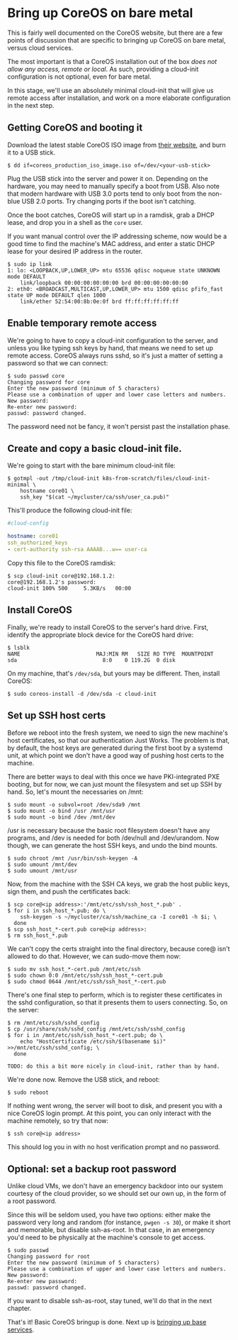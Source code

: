 # Bring up CoreOS on bare metal

This is fairly well documented on the CoreOS website, but there are a
few points of discussion that are specific to bringing up CoreOS on
bare metal, versus cloud services.

The most important is that a CoreOS installation out of the box _does
not allow any access, remote or local_. As such, providing a
cloud-init configuration is not optional, even for bare metal.

In this stage, we'll use an absolutely minimal cloud-init that will
give us remote access after installation, and work on a more elaborate
configuration in the next step.

## Getting CoreOS and booting it

Download the latest stable CoreOS ISO image from
[their website](https://www.coreos.com), and burn it to a USB stick.

```console
$ dd if=coreos_production_iso_image.iso of=/dev/<your-usb-stick>
```

Plug the USB stick into the server and power it on. Depending on the
hardware, you may need to manually specify a boot from USB. Also note
that modern hardware with USB 3.0 ports tend to only boot from the
non-blue USB 2.0 ports. Try changing ports if the boot isn't catching.

Once the boot catches, CoreOS will start up in a ramdisk, grab a DHCP
lease, and drop you in a shell as the `core` user.

If you want manual control over the IP addressing scheme, now would be
a good time to find the machine's MAC address, and enter a static DHCP
lease for your desired IP address in the router.

```console
$ sudo ip link
1: lo: <LOOPBACK,UP,LOWER_UP> mtu 65536 qdisc noqueue state UNKNOWN mode DEFAULT 
    link/loopback 00:00:00:00:00:00 brd 00:00:00:00:00:00
2: eth0: <BROADCAST,MULTICAST,UP,LOWER_UP> mtu 1500 qdisc pfifo_fast state UP mode DEFAULT qlen 1000
    link/ether 52:54:00:8b:0e:0f brd ff:ff:ff:ff:ff:ff
```

## Enable temporary remote access

We're going to have to copy a cloud-init configuration to the server,
and unless you like typing ssh keys by hand, that means we need to set
up remote access. CoreOS always runs sshd, so it's just a matter of
setting a password so that we can connect:

```console
$ sudo passwd core
Changing password for core
Enter the new password (minimum of 5 characters)
Please use a combination of upper and lower case letters and numbers.
New password: 
Re-enter new password: 
passwd: password changed.
```

The password need not be fancy, it won't persist past the installation
phase.

## Create and copy a basic cloud-init file.

We're going to start with the bare minimum cloud-init file:

```console
$ gotmpl -out /tmp/cloud-init k8s-from-scratch/files/cloud-init-minimal \
    hostname core01 \
    ssh_key "$(cat ~/mycluster/ca/ssh/user_ca.pub)"
```

This'll produce the following cloud-init file:

```yaml
#cloud-config

hostname: core01
ssh_authorized_keys
- cert-authority ssh-rsa AAAAB...w== user-ca
```

Copy this file to the CoreOS ramdisk:

```console
$ scp cloud-init core@192.168.1.2:
core@192.168.1.2's password:
cloud-init 100% 500     5.3KB/s   00:00
```

## Install CoreOS

Finally, we're ready to install CoreOS to the server's hard drive. First, identify the appropriate block device for the CoreOS hard drive:

```console
$ lsblk
NAME                        MAJ:MIN RM   SIZE RO TYPE  MOUNTPOINT
sda                           8:0    0 119.2G  0 disk  
```

On my machine, that's `/dev/sda`, but yours may be different. Then, install CoreOS:

```console
$ sudo coreos-install -d /dev/sda -c cloud-init
```

## Set up SSH host certs

Before we reboot into the fresh system, we need to sign the new
machine's host certificates, so that our authentication Just
Works. The problem is that, by default, the host keys are generated
during the first boot by a systemd unit, at which point we don't have
a good way of pushing host certs to the machine.

There are better ways to deal with this once we have PKI-integrated
PXE booting, but for now, we can just mount the filesystem and set up
SSH by hand. So, let's mount the necessaries on /mnt:

```console
$ sudo mount -o subvol=root /dev/sda9 /mnt
$ sudo mount -o bind /usr /mnt/usr
$ sudo mount -o bind /dev /mnt/dev
```

/usr is necessary because the basic root filesystem doesn't have any
programs, and /dev is needed for both /dev/null and /dev/urandom. Now
though, we can generate the host SSH keys, and undo the bind mounts.

```console
$ sudo chroot /mnt /usr/bin/ssh-keygen -A
$ sudo umount /mnt/dev
$ sudo umount /mnt/usr
```

Now, from the machine with the SSH CA keys, we grab the host public
keys, sign them, and push the certificates back:

```console
$ scp core@<ip address>:'/mnt/etc/ssh/ssh_host_*.pub' .
$ for i in ssh_host_*.pub; do \
    ssh-keygen -s ~/mycluster/ca/ssh/machine_ca -I core01 -h $i; \
  done
$ scp ssh_host_*-cert.pub core@<ip address>:
$ rm ssh_host_*.pub
```

We can't copy the certs straight into the final directory, because
core@ isn't allowed to do that. However, we can sudo-move them now:

```console
$ sudo mv ssh_host_*-cert.pub /mnt/etc/ssh
$ sudo chown 0:0 /mnt/etc/ssh/ssh_host_*-cert.pub
$ sudo chmod 0644 /mnt/etc/ssh/ssh_host_*-cert.pub
```

There's one final step to perform, which is to register these
certificates in the sshd configuration, so that it presents them to
users connecting. So, on the server:

```console
$ rm /mnt/etc/ssh/sshd_config
$ cp /usr/share/ssh/sshd_config /mnt/etc/ssh/sshd_config
$ for i in /mnt/etc/ssh/ssh_host_*-cert.pub; do \
    echo "HostCertificate /etc/ssh/$(basename $i)" >>/mnt/etc/ssh/sshd_config; \
  done
```

```
TODO: do this a bit more nicely in cloud-init, rather than by hand.
```

We're done now. Remove the USB stick, and reboot:

```console
$ sudo reboot
```

If nothing went wrong, the server will boot to disk, and present you
with a nice CoreOS login prompt. At this point, you can only interact
with the machine remotely, so try that now:

```console
$ ssh core@<ip address>
```

This should log you in with no host verification prompt and no
password.

## Optional: set a backup root password

Unlike cloud VMs, we don't have an emergency backdoor into our system
courtesy of the cloud provider, so we should set our own up, in the
form of a root password.

Since this will be seldom used, you have two options: either make the
password very long and random (for instance, `pwgen -s 30`), or make
it short and memorable, but disable ssh-as-root. In that case, in an
emergency you'd need to be physically at the machine's console to get
access.

```console
$ sudo passwd
Changing password for root
Enter the new password (minimum of 5 characters)
Please use a combination of upper and lower case letters and numbers.
New password: 
Re-enter new password: 
passwd: password changed.
```

If you want to disable ssh-as-root, stay tuned, we'll do that in the
next chapter.

That's it! Basic CoreOS bringup is done. Next up is [bringing up base services](/Base-Services-Bringup.md).
